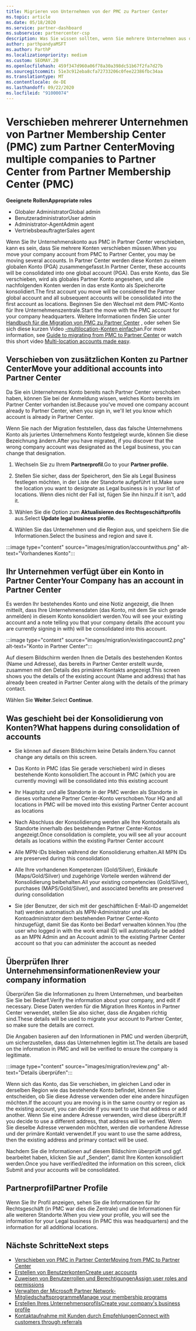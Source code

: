 ```yaml
---
title: Migrieren von Unternehmen von der PMC zu Partner Center
ms.topic: article
ms.date: 05/18/2020
ms.service: partner-dashboard
ms.subservice: partnercenter-csp
description: Was Sie wissen sollten, wenn Sie mehrere Unternehmen aus dem Partner Mitgliedschafts Center (Partner Membership Center, PMC) zu Partner Center migrieren und in einem globalen Partnerkonto konsolidieren.
author: parthpandyaMSFT
ms.author: ParthP
ms.localizationpriority: medium
ms.custom: SEOMAY.20
ms.openlocfilehash: 459f347d960a06f78a30a398dc51b67f2fa7d27b
ms.sourcegitcommit: 51e3c912eba8cfa72733206c0fee22386fbc34aa
ms.translationtype: MT
ms.contentlocale: de-DE
ms.lasthandoff: 09/22/2020
ms.locfileid: "91000074"
---
```

# <a name="moving-multiple-companies-to-partner-center-from-partner-membership-center-pmc"></a><span data-ttu-id="e6a04-103">Verschieben mehrerer Unternehmen von Partner Membership Center (PMC) zum Partner Center</span><span class="sxs-lookup"><span data-stu-id="e6a04-103">Moving multiple companies to Partner Center from Partner Membership Center (PMC)</span></span>

<span data-ttu-id="e6a04-104">**Geeignete Rollen**</span><span class="sxs-lookup"><span data-stu-id="e6a04-104">**Appropriate roles**</span></span>

- <span data-ttu-id="e6a04-105">Globaler Administrator</span><span class="sxs-lookup"><span data-stu-id="e6a04-105">Global admin</span></span>
- <span data-ttu-id="e6a04-106">Benutzeradministrator</span><span class="sxs-lookup"><span data-stu-id="e6a04-106">User admin</span></span>
- <span data-ttu-id="e6a04-107">Administrator-Agent</span><span class="sxs-lookup"><span data-stu-id="e6a04-107">Admin agent</span></span>
- <span data-ttu-id="e6a04-108">Vertriebsbeauftragter</span><span class="sxs-lookup"><span data-stu-id="e6a04-108">Sales agent</span></span>

<span data-ttu-id="e6a04-109">Wenn Sie Ihr Unternehmenskonto aus PMC in Partner Center verschieben, kann es sein, dass Sie mehrere Konten verschieben müssen.</span><span class="sxs-lookup"><span data-stu-id="e6a04-109">When you move your company account from PMC to Partner Center, you may be moving several accounts.</span></span> <span data-ttu-id="e6a04-110">In Partner Center werden diese Konten zu einem globalen Konto (PGA) zusammengefasst.</span><span class="sxs-lookup"><span data-stu-id="e6a04-110">In Partner Center, these accounts will be consolidated into one global account (PGA).</span></span> <span data-ttu-id="e6a04-111">Das erste Konto, das Sie verschieben, wird als globales Partner Konto angesehen, und alle nachfolgenden Konten werden in das erste Konto als Speicherorte konsolidiert.</span><span class="sxs-lookup"><span data-stu-id="e6a04-111">The first account you move will be considered the Partner global account and all subsequent accounts will be consolidated into the first account as locations.</span></span> <span data-ttu-id="e6a04-112">Beginnen Sie den Wechsel mit dem PMC-Konto für Ihre Unternehmenszentrale.</span><span class="sxs-lookup"><span data-stu-id="e6a04-112">Start the move with the PMC account for your company headquarters.</span></span> <span data-ttu-id="e6a04-113">Weitere Informationen finden Sie unter [Handbuch für die Migration von PMC zu Partner Center](guide-to-migration.md) , oder sehen Sie sich diese kurzen Video [-multilocation-Konten einfach](https://vimeo.com/290335248)an.</span><span class="sxs-lookup"><span data-stu-id="e6a04-113">For more information, see [Guide to migrating from PMC to Partner Center](guide-to-migration.md) or watch this short video [Multi-location accounts made easy](https://vimeo.com/290335248).</span></span>

## <a name="move-your-additional-accounts-into-partner-center"></a><span data-ttu-id="e6a04-114">Verschieben von zusätzlichen Konten zu Partner Center</span><span class="sxs-lookup"><span data-stu-id="e6a04-114">Move your additional accounts into Partner Center</span></span>

<span data-ttu-id="e6a04-115">Da Sie ein Unternehmens Konto bereits nach Partner Center verschoben haben, können Sie bei der Anmeldung wissen, welches Konto bereits im Partner Center vorhanden ist.</span><span class="sxs-lookup"><span data-stu-id="e6a04-115">Because you've moved one company account already to Partner Center, when you sign in, we'll let you know which account is already in Partner Center.</span></span>

<span data-ttu-id="e6a04-116">Wenn Sie nach der Migration feststellen, dass das falsche Unternehmens Konto als juriertes Unternehmens Konto festgelegt wurde, können Sie diese Bezeichnung ändern.</span><span class="sxs-lookup"><span data-stu-id="e6a04-116">After you have migrated, if you discover that the wrong company account was designated as the Legal business, you can change that designation.</span></span>

1. <span data-ttu-id="e6a04-117">Wechseln Sie zu Ihrem **Partnerprofil**.</span><span class="sxs-lookup"><span data-stu-id="e6a04-117">Go to your **Partner profile.**</span></span>

2. <span data-ttu-id="e6a04-118">Stellen Sie sicher, dass der Speicherort, den Sie als Legal Business festlegen möchten, in der Liste der Standorte aufgeführt ist.</span><span class="sxs-lookup"><span data-stu-id="e6a04-118">Make sure the location you want to designate as Legal business is in your list of locations.</span></span> <span data-ttu-id="e6a04-119">Wenn dies nicht der Fall ist, fügen Sie ihn hinzu.</span><span class="sxs-lookup"><span data-stu-id="e6a04-119">If it isn't, add it.</span></span>

3. <span data-ttu-id="e6a04-120">Wählen Sie die Option zum **Aktualisieren des Rechtsgeschäftprofils** aus.</span><span class="sxs-lookup"><span data-stu-id="e6a04-120">Select **Update legal business profile.**</span></span>

4. <span data-ttu-id="e6a04-121">Wählen Sie das Unternehmen und die Region aus, und speichern Sie die Informationen.</span><span class="sxs-lookup"><span data-stu-id="e6a04-121">Select the business and region and save it.</span></span>

:::image type="content" source="images/migration/accountwithus.png" alt-text="Vorhandenes Konto":::

## <a name="your-company-has-an-account-in-partner-center"></a><span data-ttu-id="e6a04-123">Ihr Unternehmen verfügt über ein Konto in Partner Center</span><span class="sxs-lookup"><span data-stu-id="e6a04-123">Your Company has an account in Partner Center</span></span>

<span data-ttu-id="e6a04-124">Es werden Ihr bestehendes Konto und eine Notiz angezeigt, die Ihnen mitteilt, dass Ihre Unternehmensdaten (das Konto, mit dem Sie sich gerade anmelden) in diesem Konto konsolidiert werden.</span><span class="sxs-lookup"><span data-stu-id="e6a04-124">You will see your existing account and a note telling you that your company details (the account you are currently signing in with) will be consolidated into this account.</span></span>

:::image type="content" source="images/migration/existingaccount2.png" alt-text="Konto in Partner Center":::

<span data-ttu-id="e6a04-126">Auf diesem Bildschirm werden Ihnen die Details des bestehenden Kontos (Name und Adresse), das bereits in Partner Center erstellt wurde, zusammen mit den Details des primären Kontakts angezeigt.</span><span class="sxs-lookup"><span data-stu-id="e6a04-126">This screen shows you the details of the existing account (Name and address) that has already been created in Partner Center along with the details of the primary contact.</span></span>

<span data-ttu-id="e6a04-127">Wählen Sie **Weiter**.</span><span class="sxs-lookup"><span data-stu-id="e6a04-127">Select **Continue**.</span></span>

## <a name="what-happens-during-consolidation-of-accounts"></a><span data-ttu-id="e6a04-128">Was geschieht bei der Konsolidierung von Konten?</span><span class="sxs-lookup"><span data-stu-id="e6a04-128">What happens during consolidation of accounts</span></span>

- <span data-ttu-id="e6a04-129">Sie können auf diesem Bildschirm keine Details ändern.</span><span class="sxs-lookup"><span data-stu-id="e6a04-129">You cannot change any details on this screen.</span></span>

- <span data-ttu-id="e6a04-130">Das Konto in PMC (das Sie gerade verschieben) wird in dieses bestehende Konto konsolidiert.</span><span class="sxs-lookup"><span data-stu-id="e6a04-130">The account in PMC (which you are currently moving) will be consolidated into this existing account</span></span>

- <span data-ttu-id="e6a04-131">Ihr Hauptsitz und alle Standorte in der PMC werden als Standorte in dieses vorhandene Partner Center-Konto verschoben.</span><span class="sxs-lookup"><span data-stu-id="e6a04-131">Your HQ and all locations in PMC will be moved into this existing Partner Center account as locations</span></span>

- <span data-ttu-id="e6a04-132">Nach Abschluss der Konsolidierung werden alle Ihre Kontodetails als Standorte innerhalb des bestehenden Partner Center-Kontos angezeigt.</span><span class="sxs-lookup"><span data-stu-id="e6a04-132">Once consolidation is complete, you will see all your account details as locations within the existing Partner Center account</span></span>

- <span data-ttu-id="e6a04-133">Alle MPN-IDs bleiben während der Konsolidierung erhalten.</span><span class="sxs-lookup"><span data-stu-id="e6a04-133">All MPN IDs are preserved during this consolidation</span></span>

- <span data-ttu-id="e6a04-134">Alle Ihre vorhandenen Kompetenzen (Gold/Silver), Einkäufe (Maps/Gold/Silver) und zugehörige Vorteile werden während der Konsolidierung beibehalten.</span><span class="sxs-lookup"><span data-stu-id="e6a04-134">All your existing competencies (Gold/Silver), purchases (MAPS/Gold/Silver), and associated benefits are preserved during consolidation</span></span>

- <span data-ttu-id="e6a04-135">Sie (der Benutzer, der sich mit der geschäftlichen E-Mail-ID angemeldet hat) werden automatisch als MPN-Administrator und als Kontoadministrator dem bestehenden Partner Center-Konto hinzugefügt, damit Sie das Konto bei Bedarf verwalten können.</span><span class="sxs-lookup"><span data-stu-id="e6a04-135">You (the user who logged in with the work email ID) will automatically be added as an MPN Admin and an Account admin to the existing Partner Center account so that you can administer the account as needed</span></span>

## <a name="review-your-company-information"></a><span data-ttu-id="e6a04-136">Überprüfen Ihrer Unternehmensinformationen</span><span class="sxs-lookup"><span data-stu-id="e6a04-136">Review your company information</span></span>

<span data-ttu-id="e6a04-137">Überprüfen Sie die Informationen zu Ihrem Unternehmen, und bearbeiten Sie Sie bei Bedarf.</span><span class="sxs-lookup"><span data-stu-id="e6a04-137">Verify the information about your company, and edit if necessary.</span></span>  <span data-ttu-id="e6a04-138">Diese Daten werden für die Migration Ihres Kontos in Partner Center verwendet, stellen Sie also sicher, dass die Angaben richtig sind.</span><span class="sxs-lookup"><span data-stu-id="e6a04-138">These details will be used to migrate your account to Partner Center, so make sure the details are correct.</span></span>

<span data-ttu-id="e6a04-139">Die Angaben basieren auf den Informationen in PMC und werden überprüft, um sicherzustellen, dass das Unternehmen legitim ist.</span><span class="sxs-lookup"><span data-stu-id="e6a04-139">The details are based on the information in PMC and will be verified to ensure the company is legitimate.</span></span>


:::image type="content" source="images/migration/review.png" alt-text="Details überprüfen":::

<span data-ttu-id="e6a04-141">Wenn sich das Konto, das Sie verschieben, im gleichen Land oder in derselben Region wie das bestehende Konto befindet, können Sie entscheiden, ob Sie diese Adresse verwenden oder eine andere hinzufügen möchten.</span><span class="sxs-lookup"><span data-stu-id="e6a04-141">If the account you are moving is in the same country or region as the existing account, you can decide if you want to use that address or add another.</span></span> <span data-ttu-id="e6a04-142">Wenn Sie eine andere Adresse verwenden, wird diese überprüft.</span><span class="sxs-lookup"><span data-stu-id="e6a04-142">If you decide to use a different address, that address will be verified.</span></span> <span data-ttu-id="e6a04-143">Wenn Sie dieselbe Adresse verwenden möchten, werden die vorhandene Adresse und der primäre Kontakt verwendet.</span><span class="sxs-lookup"><span data-stu-id="e6a04-143">If you want to use the same address, then the existing address and primary contact will be used.</span></span>

<span data-ttu-id="e6a04-144">Nachdem Sie die Informationen auf diesem Bildschirm überprüft und ggf. bearbeitet haben, klicken Sie auf „Senden“, damit Ihre Konten konsolidiert werden.</span><span class="sxs-lookup"><span data-stu-id="e6a04-144">Once you have verified/edited the information on this screen, click Submit and your accounts will be consolidated.</span></span>

## <a name="partner-profile"></a><span data-ttu-id="e6a04-145">Partnerprofil</span><span class="sxs-lookup"><span data-stu-id="e6a04-145">Partner Profile</span></span>

<span data-ttu-id="e6a04-146">Wenn Sie Ihr Profil anzeigen, sehen Sie die Informationen für Ihr Rechtsgeschäft (in PMC war dies die Zentrale) und die Informationen für alle weiteren Standorte.</span><span class="sxs-lookup"><span data-stu-id="e6a04-146">When you view your profile, you will see the information for your Legal business (in PMC this was headquarters) and the information for all additional locations.</span></span>

## <a name="next-steps"></a><span data-ttu-id="e6a04-147">Nächste Schritte</span><span class="sxs-lookup"><span data-stu-id="e6a04-147">Next steps</span></span>

- [<span data-ttu-id="e6a04-148">Verschieben von PMC in Partner Center</span><span class="sxs-lookup"><span data-stu-id="e6a04-148">Moving from PMC to Partner Center</span></span>](move-pmc-pc-map.md)
- [<span data-ttu-id="e6a04-149">Erstellen von Benutzerkonten</span><span class="sxs-lookup"><span data-stu-id="e6a04-149">Create user accounts</span></span>](create-user-accounts-and-set-permissions.md)
- [<span data-ttu-id="e6a04-150">Zuweisen von Benutzerrollen und Berechtigungen</span><span class="sxs-lookup"><span data-stu-id="e6a04-150">Assign user roles and permissions</span></span>](permissions-overview.md)
- [<span data-ttu-id="e6a04-151">Verwalten der Microsoft Partner Network-Mitgliedschaftsprogramme</span><span class="sxs-lookup"><span data-stu-id="e6a04-151">Manage your membership programs</span></span>](renew-mpn-offers.md)
- [<span data-ttu-id="e6a04-152">Erstellen Ihres Unternehmensprofils</span><span class="sxs-lookup"><span data-stu-id="e6a04-152">Create your company's business profile</span></span>](create-a-marketing-profile.md)
- [<span data-ttu-id="e6a04-153">Kontaktaufnahme mit Kunden durch Empfehlungen</span><span class="sxs-lookup"><span data-stu-id="e6a04-153">Connect with customers through referrals</span></span>](manage-leads.md)

